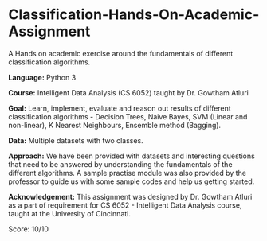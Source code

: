 # Classification-Hands-On-Academic-Assignment
A Hands on academic exercise around the fundamentals of different classification algorithms.

**Language:** Python 3

**Course:** Intelligent Data Analysis (CS 6052) taught by Dr. Gowtham Atluri

**Goal:** Learn, implement, evaluate and reason out results of different classification algorithms - Decision Trees, Naive Bayes, SVM (Linear and non-linear), K Nearest Neighbours, Ensemble method (Bagging).

**Data:** Multiple datasets with two classes.

**Approach:** We have been provided with datasets and interesting questions that need to be answered by understanding the fundamentals of the different algorithms. A sample practise module was also provided by the professor to guide us with some sample codes and help us getting started.

**Acknowledgement:** This assignment was designed by Dr. Gowtham Atluri as a part of requirement for CS 6052 - Intelligent Data Analysis course, taught at the University of Cincinnati.

Score: 10/10
